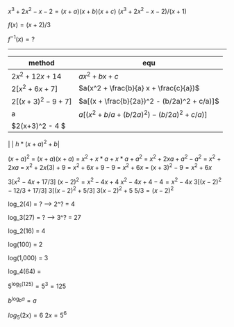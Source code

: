 
$x^3+2x^2-x-2 = (x+a)(x+b)(x+c)$
$(x^3+2x^2-x-2) / (x+1)$


$f(x) = (x+2)/3$

$f^{-1}(x) = ?$




* * *

| method | equ |
| ------- | ------ |
| $2x^2 + 12x + 14$ | $ax^2 + bx + c$ |
| $2[x^2 + 6x + 7]$ | $a(x^2 + \frac{b}{a} x + \frac{c}{a})$ |
| $2[(x+3)^2 - 9 + 7]$ | $a[(x + \frac{b}{2a})^2 - (b/2a)^2 + c/a)]$ |
| a | $a[(x^2 + b/a + (b/2a)^2) - (b/2a)^2 + c/a)]$
| $2(x+3)^2 - 4 $ 


| | $h*(x+a)^2 + b$|


$(x+a)^2$ = $(x+a)(x+a)$ = $x^2 + x*a + x*a + a^2$
= $x^2 + 2xa + a^2 - a^2$ = $x^2 + 2xa$
= $x^2 + 2x(3) + 9$
= $x^2 + 6x + 9 - 9$ = $x^2 + 6x$
= $(x+3)^2 -9 = x^2 + 6x$


$3[x^2-4x + 17/3]$
$(x-2)^2 = x^2-4x+4$
$x^2-4x+4 - 4 = x^2-4x$
$3[(x-2)^2 - 12/3 + 17/3]$
$3[(x-2)^2 + 5/3]$
$3(x-2)^2 + 5$
$5/3 = (x-2)^2$ 


log_2(4) = ? --> 2^? = 4

log_3(27) = ? --> 3^? = 27

log_2(16) = 4

log(100) = 2

log(1,000) = 3

log_4(64) = 

$5^{\log_5(125)} = 5^3 = 125$

$b^{\log_b{a}} = a$

$log_5(2x) = 6$
$2x = 5^6$
